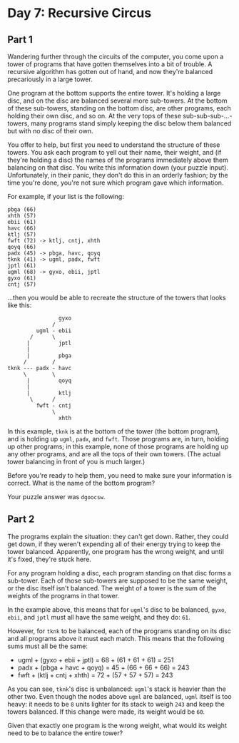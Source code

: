 # Day 7: Recursive Circus

## Part 1

Wandering further through the circuits of the computer, you come upon a 
tower of programs that have gotten themselves into a bit of trouble. 
A recursive algorithm has gotten out of hand, and now they're balanced 
precariously in a large tower.

One program at the bottom supports the entire tower. It's holding a large
disc, and on the disc are balanced several more sub-towers. At the bottom
of these sub-towers, standing on the bottom disc, are other programs, 
each holding their own disc, and so on. At the very tops of these 
sub-sub-sub-...-towers, many programs stand simply keeping the disc below
them balanced but with no disc of their own.

You offer to help, but first you need to understand the structure of these towers.
You ask each program to yell out their name, their weight, and 
(if they're holding a disc) the names of the programs immediately above 
them balancing on that disc. You write this information down (your puzzle input). 
Unfortunately, in their panic, they don't do this in an orderly fashion; 
by the time you're done, you're not sure which program gave which information.

For example, if your list is the following:

````
pbga (66)
xhth (57)
ebii (61)
havc (66)
ktlj (57)
fwft (72) -> ktlj, cntj, xhth
qoyq (66)
padx (45) -> pbga, havc, qoyq
tknk (41) -> ugml, padx, fwft
jptl (61)
ugml (68) -> gyxo, ebii, jptl
gyxo (61)
cntj (57)
````

...then you would be able to recreate the structure of the towers that looks like this:

````
                gyxo
              /     
         ugml - ebii
       /      \     
      |         jptl
      |        
      |         pbga
     /        /
tknk --- padx - havc
     \        \
      |         qoyq
      |             
      |         ktlj
       \      /     
         fwft - cntj
              \     
                xhth
````

In this example, `tknk` is at the bottom of the tower (the bottom program), 
and is holding up `ugml`, `padx`, and `fwft`. Those programs are, in turn, 
holding up other programs; in this example, none of those programs are 
holding up any other programs, and are all the tops of their own towers. 
(The actual tower balancing in front of you is much larger.)

Before you're ready to help them, you need to make sure your information 
is correct. What is the name of the bottom program?

Your puzzle answer was `dgoocsw`.

## Part 2

The programs explain the situation: they can't get down. Rather, they could get down, 
if they weren't expending all of their energy trying to keep the tower balanced. 
Apparently, one program has the wrong weight, and until it's fixed, they're stuck here.

For any program holding a disc, each program standing on that disc forms a sub-tower. 
Each of those sub-towers are supposed to be the same weight, or the disc itself isn't balanced. 
The weight of a tower is the sum of the weights of the programs in that tower.

In the example above, this means that for `ugml`'s disc to be balanced, 
`gyxo`, `ebii`, and `jptl` must all have the same weight, and they do: `61`.

However, for `tknk` to be balanced, each of the programs standing on its 
disc and all programs above it must each match. This means that the following sums must all be the same:

- ugml + (gyxo + ebii + jptl) = 68 + (61 + 61 + 61) = 251
- padx + (pbga + havc + qoyq) = 45 + (66 + 66 + 66) = 243
- fwft + (ktlj + cntj + xhth) = 72 + (57 + 57 + 57) = 243

As you can see, `tknk`'s disc is unbalanced: `ugml`'s stack is heavier than 
the other two. Even though the nodes above `ugml` are balanced, `ugml` itself 
is too heavy: it needs to be `8` units lighter for its stack to weigh `243` and 
keep the towers balanced. If this change were made, its weight would be `60`.

Given that exactly one program is the wrong weight, what would its weight 
need to be to balance the entire tower?
